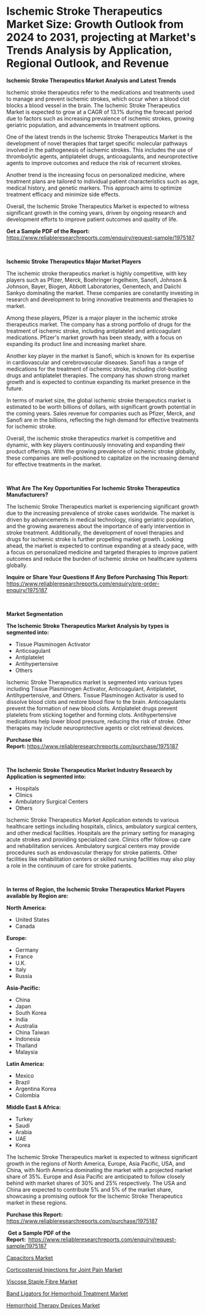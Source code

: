 <p><h1>Ischemic Stroke Therapeutics Market Size: Growth Outlook from 2024 to 2031, projecting at Market's Trends Analysis by Application, Regional Outlook, and Revenue</h1></p><p><strong>Ischemic Stroke Therapeutics Market Analysis and Latest Trends</strong></p>
<p><p>Ischemic stroke therapeutics refer to the medications and treatments used to manage and prevent ischemic strokes, which occur when a blood clot blocks a blood vessel in the brain. The Ischemic Stroke Therapeutics Market is expected to grow at a CAGR of 13.1% during the forecast period due to factors such as increasing prevalence of ischemic strokes, growing geriatric population, and advancements in treatment options.</p><p>One of the latest trends in the Ischemic Stroke Therapeutics Market is the development of novel therapies that target specific molecular pathways involved in the pathogenesis of ischemic strokes. This includes the use of thrombolytic agents, antiplatelet drugs, anticoagulants, and neuroprotective agents to improve outcomes and reduce the risk of recurrent strokes.</p><p>Another trend is the increasing focus on personalized medicine, where treatment plans are tailored to individual patient characteristics such as age, medical history, and genetic markers. This approach aims to optimize treatment efficacy and minimize side effects.</p><p>Overall, the Ischemic Stroke Therapeutics Market is expected to witness significant growth in the coming years, driven by ongoing research and development efforts to improve patient outcomes and quality of life.</p></p>
<p><strong>Get a Sample PDF of the Report:&nbsp;</strong> <a href="https://www.reliableresearchreports.com/enquiry/request-sample/1975187">https://www.reliableresearchreports.com/enquiry/request-sample/1975187</a></p>
<p>&nbsp;</p>
<p><strong>Ischemic Stroke Therapeutics Major Market Players</strong></p>
<p><p>The ischemic stroke therapeutics market is highly competitive, with key players such as Pfizer, Merck, Boehringer Ingelheim, Sanofi, Johnson & Johnson, Bayer, Biogen, Abbott Laboratories, Genentech, and Daiichi Sankyo dominating the market. These companies are constantly investing in research and development to bring innovative treatments and therapies to market.</p><p>Among these players, Pfizer is a major player in the ischemic stroke therapeutics market. The company has a strong portfolio of drugs for the treatment of ischemic stroke, including antiplatelet and anticoagulant medications. Pfizer's market growth has been steady, with a focus on expanding its product line and increasing market share.</p><p>Another key player in the market is Sanofi, which is known for its expertise in cardiovascular and cerebrovascular diseases. Sanofi has a range of medications for the treatment of ischemic stroke, including clot-busting drugs and antiplatelet therapies. The company has shown strong market growth and is expected to continue expanding its market presence in the future.</p><p>In terms of market size, the global ischemic stroke therapeutics market is estimated to be worth billions of dollars, with significant growth potential in the coming years. Sales revenue for companies such as Pfizer, Merck, and Sanofi are in the billions, reflecting the high demand for effective treatments for ischemic stroke.</p><p>Overall, the ischemic stroke therapeutics market is competitive and dynamic, with key players continuously innovating and expanding their product offerings. With the growing prevalence of ischemic stroke globally, these companies are well-positioned to capitalize on the increasing demand for effective treatments in the market.</p></p>
<p>&nbsp;</p>
<p><strong>What Are The Key Opportunities For Ischemic Stroke Therapeutics Manufacturers?</strong></p>
<p><p>The Ischemic Stroke Therapeutics market is experiencing significant growth due to the increasing prevalence of stroke cases worldwide. The market is driven by advancements in medical technology, rising geriatric population, and the growing awareness about the importance of early intervention in stroke treatment. Additionally, the development of novel therapies and drugs for ischemic stroke is further propelling market growth. Looking ahead, the market is expected to continue expanding at a steady pace, with a focus on personalized medicine and targeted therapies to improve patient outcomes and reduce the burden of ischemic stroke on healthcare systems globally.</p></p>
<p><strong>Inquire or Share Your Questions If Any Before Purchasing This Report:</strong> <a href="https://www.reliableresearchreports.com/enquiry/pre-order-enquiry/1975187">https://www.reliableresearchreports.com/enquiry/pre-order-enquiry/1975187</a></p>
<p>&nbsp;</p>
<p><strong>Market Segmentation</strong></p>
<p><strong>The Ischemic Stroke Therapeutics Market Analysis by types is segmented into:</strong></p>
<p><ul><li>Tissue Plasminogen Activator</li><li>Anticoagulant</li><li>Antiplatelet</li><li>Antihypertensive</li><li>Others</li></ul></p>
<p><p>Ischemic Stroke Therapeutics market is segmented into various types including Tissue Plasminogen Activator, Anticoagulant, Antiplatelet, Antihypertensive, and Others. Tissue Plasminogen Activator is used to dissolve blood clots and restore blood flow to the brain. Anticoagulants prevent the formation of new blood clots. Antiplatelet drugs prevent platelets from sticking together and forming clots. Antihypertensive medications help lower blood pressure, reducing the risk of stroke. Other therapies may include neuroprotective agents or clot retrieval devices.</p></p>
<p><strong>Purchase this Report:&nbsp;</strong><a href="https://www.reliableresearchreports.com/purchase/1975187">https://www.reliableresearchreports.com/purchase/1975187</a></p>
<p>&nbsp;</p>
<p><strong>The Ischemic Stroke Therapeutics Market Industry Research by Application is segmented into:</strong></p>
<p><ul><li>Hospitals</li><li>Clinics</li><li>Ambulatory Surgical Centers</li><li>Others</li></ul></p>
<p><p>Ischemic Stroke Therapeutics Market Application extends to various healthcare settings including hospitals, clinics, ambulatory surgical centers, and other medical facilities. Hospitals are the primary setting for managing acute strokes and providing specialized care. Clinics offer follow-up care and rehabilitation services. Ambulatory surgical centers may provide procedures such as endovascular therapy for stroke patients. Other facilities like rehabilitation centers or skilled nursing facilities may also play a role in the continuum of care for stroke patients.</p></p>
<p>&nbsp;</p>
<p><strong>In terms of Region, the Ischemic Stroke Therapeutics Market Players available by Region are:</strong></p>
<p>
    <p> <strong> North America: </strong>
        <ul>
            <li>United States</li>
            <li>Canada</li>
        </ul>
        </p> 
    <p> <strong> Europe: </strong>
        <ul>
            <li>Germany</li>
            <li>France</li>
            <li>U.K.</li>
            <li>Italy</li>
            <li>Russia</li>
        </ul>
        </p> 
    <p> <strong> Asia-Pacific: </strong>
        <ul>
            <li>China</li>
            <li>Japan</li>
            <li>South Korea</li>
            <li>India</li>
            <li>Australia</li>
            <li>China Taiwan</li>
            <li>Indonesia</li>
            <li>Thailand</li>
            <li>Malaysia</li>
        </ul>
        </p> 
    <p> <strong> Latin America: </strong>
        <ul>
            <li>Mexico</li>
            <li>Brazil</li>
            <li>Argentina Korea</li>
            <li>Colombia</li>
        </ul>
        </p> 
    <p> <strong> Middle East & Africa: </strong>
        <ul>
            <li>Turkey</li>
            <li>Saudi</li>
            <li>Arabia</li>
            <li>UAE</li>
            <li>Korea</li>
        </ul>
    </p>
    </p>
<p><p>The Ischemic Stroke Therapeutics market is expected to witness significant growth in the regions of North America, Europe, Asia Pacific, USA, and China, with North America dominating the market with a projected market share of 35%. Europe and Asia Pacific are anticipated to follow closely behind with market shares of 30% and 25% respectively. The USA and China are expected to contribute 5% and 5% of the market share, showcasing a promising outlook for the Ischemic Stroke Therapeutics market in these regions.</p></p>
<p><strong>Purchase this Report: </strong><a href="https://www.reliableresearchreports.com/purchase/1975187">https://www.reliableresearchreports.com/purchase/1975187</a></p>
<p>&nbsp;<strong>Get a Sample PDF of the Report:&nbsp;&nbsp;</strong><a href="https://www.reliableresearchreports.com/enquiry/request-sample/1975187">https://www.reliableresearchreports.com/enquiry/request-sample/1975187</a></p>
<p><strong></strong></p>
<p><p><a href="https://view.publitas.com/reportprime-1/capacitors-market-research-report-the-key-to-successful-business-strategy-forecasted-for-period-from-2024-2031/">Capacitors Market</a></p><p><a href="https://ivy-potential-64b.notion.site/Insights-into-Corticosteroid-Injections-for-Joint-Pain-Market-Size-Analysing-Market-Share-Trends--3076596127524f9992bbbd43da48421f">Corticosteroid Injections for Joint Pain Market</a></p><p><a href="https://view.publitas.com/reportprime-1/viscose-staple-fibre-market-research-report-provides-critical-insights-that-can-help-shape-business-development-and-investment-strategies/">Viscose Staple Fibre Market</a></p><p><a href="https://nifty-kite-d51.notion.site/Band-Ligators-for-Hemorrhoid-Treatment-Market-Size-2024-2031-Global-Industrial-Analysis-Key-Geogr-e2921793a5b440ef983fcc729f6bf9d8">Band Ligators for Hemorrhoid Treatment Market</a></p><p><a href="https://five-trouble-98a.notion.site/Hemorrhoid-Therapy-Devices-Market-Analysis-Examines-its-Scope-on-Growth-Opportunities-and-Forecaste-54b7bce4ef674659a20ae9840c0d78b1">Hemorrhoid Therapy Devices Market</a></p></p>